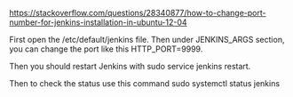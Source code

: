 

https://stackoverflow.com/questions/28340877/how-to-change-port-number-for-jenkins-installation-in-ubuntu-12-04



First open the /etc/default/jenkins file.
Then under JENKINS_ARGS section, you can change the port like this HTTP_PORT=9999.

Then you should restart Jenkins with sudo service jenkins restart.

Then to check the status use this command sudo systemctl status jenkins